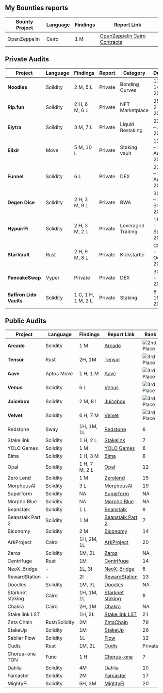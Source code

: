 
## My Bounties reports

| **Bounty Project** | **Language** | **Findings** | **Report Link**                                                                                                                                         
|-------------------|--------------|--------------|---------------------------------------------------------------------------------------------------------------------------------------------------------|
| OpenZeppelin      | Cairo        | 1 M          | [OpenZeppelin Cairo Contracts](https://github.com/OpenZeppelin/cairo-contracts/security/advisories/GHSA-w2px-25pm-2cf9)

## Private Audits

| Project     | Language | Findings           | Report  | Category        | Duration             | Location |
| ----------- | -------- | ------------------ | ------- | --------------- | -------------------- | -------- |
| **Noodles** |   Solidity       | 2 M, 5 L  | Private | Bonding Curves  | 11 Mar – 14 Mar, 2025 | Pashov   |
| **Rip.fun** |    Solidity      | 2 H, 6 M, 6 L | Private | NFT Marketplace | 25 Apr – 2 May, 2025  | Pashov   |
| **Elytra** |      Solidity     | 3 M, 7 L | Private | Liquid Restaking | 27 July – 3 Aug, 2025  | Pashov   |
| **Elixir** |  Move     | 5 M, 10 L | Private | Staking vault | 17 Aug – 22 Aug, 2025  | Pashov   |
| **Funnel** | Solidity     | 6 L | Private | DEX | 27 Aug – 29 Aug, 2025  | Pashov   |
| **Degen Dice** | Solidity     | 2 H, 3 M, 9 L | Private | RWA | 30 Aug – 10 Sept, 2025  | Pashov   |
| **HypurrFi** | Solidity     | 2 H, 3 M, 2 L | Private | Leveraged Trading |  18 Sept - 26 Sept, 2025 | Pashov   |
| **StarVault** | Rust     | 2 H, 9 M, 8 L | Private | Kickstarter |  CS Sept - CS Oct, 2025 | Adevar Labs   |
| **PancakeSwap** | Vyper     | Private | Private | DEX |  30 Sept - 4 Oct, 2025 | Pashov   |
| **Saffron Lido Vaults** | Solidity     | 1 C, 1 H, 1 M, 2 L | Private | Staking |  8 Oct - 15 Oct, 2025 | Pashov   |


## Public Audits

| Project | Language | Findings | Report Link | Rank |
|---------|----------|----------|-------------|------|
| **Arcade** | Solidity | 1 M | [Arcade](https://github.com/iftikharuddin/audit-reports/blob/master/cantina-audits/Arcade/arcade.md) | ![2nd Place](https://img.shields.io/badge/Rank-2-yellow) |
| **Tensor** | Rust | 2H, 1M | [Tensor](https://cantina.xyz/competitions/21787352-de2c-4a77-af09-cc0a250d1f04/leaderboard) | ![3rd Place](https://img.shields.io/badge/Rank-3-orange) |
| **Aave** | Aptos Move | 1 H, 1 M | [Aave](https://cantina.xyz/competitions/ad445d42-9d39-4bcf-becb-0c6c8689b767/leaderboard) | ![3rd Place](https://img.shields.io/badge/Rank-3-orange) |
| **Venus** | Solidity | 6 L | [Venus](https://github.com/iftikharuddin/audit-reports/blob/master/cantina-audits/Venus/venus.md) | ![3rd Place](https://img.shields.io/badge/Rank-3-orange) |
| **Juicebox** | Solidity | 2 M, 8 L | [Juicebox](https://cantina.xyz/competitions/8d7bdfb9-cf19-4294-95d0-763af5d425b4/leaderboard) | ![3rd Place](https://img.shields.io/badge/Rank-3-orange) |
| **Velvet** |  Solidity | 6 H, 7 M | [Velvet](https://cantina.xyz/competitions/8d7bdfb9-cf19-4294-95d0-763af5d425b4/leaderboard) | ![3rd Place](https://img.shields.io/badge/Rank-3-orange) |
| Redstone | Sway | 1H, 1M, 1L | [Redstone](https://cantina.xyz/competitions/8337db39-e04e-470d-8090-0cfb9a7ec2dd/leaderboard) | 6 |
| Stake.link | Solidity | 1 H, 2 L | [Stakelink](https://github.com/iftikharuddin/audit-reports/blob/master/code-hawk-audits/stake.link/Iftikhar-stake.link.md) | 7 |
| YOLO Games | Solidity  | 1 M | [YOLO Games](https://github.com/iftikharuddin/audit-reports/blob/master/cantina-audits/YOLO%20Games/readme.md) | 6 |
| Bima | Solidity  | 1 H, 3 M | [Bima](https://cantina.xyz/competitions/44d68da7-3cf4-4cec-a3f8-f0917062dac6/leaderboard) | 8 |
| Opal | Solidity | 1 H, 7 M, 2 L | [Opal](https://github.com/iftikharuddin/audit-reports/tree/master/cantina-audits/opaldefi.xyz) | 12 |
| Zero Lend | Solidity | 1 M | [Zerolend](https://github.com/iftikharuddin/audit-reports/tree/master/cantina-audits/ZeroLend) | 15 |
| MorpheusAI | Solidity  | 3 L | [MorpheusAI](https://github.com/iftikharuddin/audit-reports/blob/master/code-hawk-audits/MorpheusAI/Iftikhar-MorpheusAI.md) | 19 |
| Superform | Solidity | NA | [Superform](https://github.com/iftikharuddin/audit-reports/tree/master/cantina-audits/superform) | NA |
| Morpho Blue | Solidity | NA | [Morpho Blue](https://github.com/iftikharuddin/audit-reports/tree/master/cantina-audits/morpho-blue) | NA |
| Beanstalk | Solidity | 1 L | [Beanstalk](https://github.com/iftikharuddin/audit-reports/blob/master/code-hawk-audits/Beanstalk/Iftikhar-Beanstalk-Part-1.md) | 9 |
| Beanstalk Part 2 | Solidity | 1 M | [Beanstalk Part 2](https://github.com/iftikharuddin/audit-reports/blob/master/code-hawk-audits/Beanstalk%20-%20Beanstalk%20Part%202/Beanstalk-Part-2.md) | 7 |
| Biconomy | Solidity | 2 M | [Biconomy](https://github.com/iftikharuddin/audit-reports/blob/master/code-hawk-audits/Biconomy%3A%20Nexus/Iftikhar-Biconomy_-Nexus.md) | 14 |
| ArkProject | Cairo | 1H, 2M, 1L | [ArkProject](https://github.com/iftikharuddin/audit-reports/blob/master/code-hawk-audits/ArkProject/Iftikhar-ArkProject_-NFT-Bridge.md) | 20 |
| Zaros | Solidity | 1M, 2L | [Zaros](https://github.com/iftikharuddin/audit-reports/blob/master/code-hawk-audits/Zaros/Iftikhar-Zaros-Part-1.md) | NA |
| Centrifuge | Rust | 1M | [Centrifuge](https://cantina.xyz/competitions/a0a58a8b-247e-4203-b3cb-476ded9d5515/leaderboard) | 14 |
| NeoX_Bridge | -  | 1L, 3I | [NeoX_Bridge](#) | 6 |
| RewardStation | - | 2I | [RewardStation](#) | 13 |
| Doodles | Solidity | 1M, 3L | [Doodles](#) | NA |
| Starknet staking | Cairo | 1H, 1M, 1L | [Starknet staking](https://github.com/iftikharuddin/audit-reports/blob/master/code-hawk-audits/Starknet-Staking/Iftikhar-Staking.md) | 9 |
| Chakra | Cairo | 2H, 1M | [Chakra](#) | NA |
| Stake.link LST |  | 1H, 2L | [Stake.link LST](https://github.com/iftikharuddin/audit-reports/blob/master/code-hawk-audits/Liquid-Staking/Iftikhar-Liquid-Staking.md) | 21 |
| Zeta Chain | Rust/Solidity | 2M | [ZetaChain](https://cantina.xyz/competitions/80a33cf0-ad69-4163-a269-d27756aacb5e/leaderboard) | 78 |
| StakeUp | Solidity | 1M | [StakeUp](https://cantina.xyz/competitions/61087007-c7e9-4c4e-9d90-4e118933fecf/leaderboard) | 26 |
| Sablier Flow | Solidity | 1L | [Flow](https://github.com/iftikharuddin/audit-reports/blob/master/code-hawk-audits/Flow/Iftikhar-Flow.md) | 12 |
| Cudis | Rust | 1M, 2L | [Cudis](#) | Private |
| Chorus-one TON | Func | 1 H | [Chorus-one](https://cantina.xyz/competitions/e9e9b3e0-f213-45e4-8d05-d72bf0c8787a/leaderboard) | 7 |
| Dahlia | Solidity | 4M | [Dahlia](https://cantina.xyz/competitions/691ce303-f137-437a-bf34-aef87dfe983b/leaderboard) | 10 |
| Farcaster | Solidity  | 2M | [Farcaster](https://cantina.xyz/competitions/f9326d2b-bb99-45a9-88c5-94c54aa1823a/leaderboard) | 17 |
| MightyFi | Solidity  | 6H, 3M | [MightyFi](https://cantina.xyz/competitions/616d8bb4-16ce-4ca9-9ce9-5b99d6e146ef/leaderboard) | 20 |
